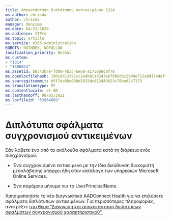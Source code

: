 ```yaml
---
title: Αποκατάσταση διπλότυπου αντικειμένου 1314
ms.author: chrisda
author: chrisda
manager: dansimp
ms.date: 04/21/2020
ms.audience: ITPro
ms.topic: article
ms.service: o365-administration
ROBOTS: NOINDEX, NOFOLLOW
localization_priority: Normal
ms.custom:
- "1314"
- "1300024"
ms.assetid: b8543b7e-fd00-4b3c-be68-a1758b8caf78
ms.openlocfilehash: 1901dd13291cc1e4b811d243a670b8d6c2998e712a8d1744effe7e3832c156da
ms.sourcegitcommit: b5f7da89a650d2915dc652449623c78be6247175
ms.translationtype: MT
ms.contentlocale: el-GR
ms.lasthandoff: 08/05/2021
ms.locfileid: "53964669"
---
```

# <a name="duplicate-object-synchronization-errors"></a>Διπλότυπα σφάλματα συγχρονισμού αντικειμένων

Εάν λάβετε ένα από τα ακόλουθα σφάλματα κατά τη διάρκεια ενός συγχρονισμού:

- Ένα συγχρονισμένο αντικείμενο με την ίδια διεύθυνση διακομιστή μεσολάβησης υπάρχει ήδη στον κατάλογο των υπηρεσιών Microsoft Online Services.

- Ένα παρόμοιο μήνυμα για το UserPrincipalName.

Χρησιμοποιήστε το νέο διαγνωστικό AADConnect Health για να επιλύσετε σφάλματα διπλότυπων αντικειμένων. Για περισσότερες πληροφορίες, ανατρέξτε [στο θέμα "Διάγνωση και αποκατάσταση διπλότυπων σφαλμάτων συγχρονισμού χαρακτηριστικού".](https://docs.microsoft.com/azure/active-directory/hybrid/how-to-connect-health-diagnose-sync-errors)
